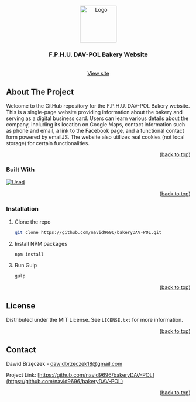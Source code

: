 
<!-- PROJECT LOGO -->
<br />
<div align="center">
  <a href="https://github.com/navid9696/bakeryDAV-POL/tree/main/src/img/logo.png">
    <img src="src/img/logo.png" alt="Logo" width="100" height="100">
  </a>

  <h3 align="center">F.P.H.U. DAV-POL Bakery Website</h3>

  <p align="center">
    <br />
    <a href="https://www.piekarniabrzeczek.pl/">View site</a>
  
  </p>
</div>






<!-- ABOUT THE PROJECT -->
## About The Project

Welcome to the GitHub repository for the F.P.H.U. DAV-POL Bakery website. This is a single-page website providing information about the bakery and serving as a digital business card. Users can learn various details about the company, including its location on Google Maps, contact information such as phone and email, a link to the Facebook page, and a functional contact form powered by emailJS. The website also utilizes real cookies (not local storage) for certain functionalities.

<p align="right">(<a href="#readme-top">back to top</a>)</p>



### Built With


[![Used](https://skillicons.dev/icons?i=js,html,scss,gulp,babel,vscode)](https://skillicons.dev)

<p align="right">(<a href="#readme-top">back to top</a>)</p>



<!-- GETTING STARTED -->

### Installation



1. Clone the repo
   ```sh
   git clone https://github.com/navid9696/bakeryDAV-POL.git
   ```
2. Install NPM packages
   ```sh
   npm install
   ```
3. Run Gulp
   ```sh
   gulp
   ```

<p align="right">(<a href="#readme-top">back to top</a>)</p>







<!-- LICENSE -->
## License

Distributed under the MIT License. See `LICENSE.txt` for more information.

<p align="right">(<a href="#readme-top">back to top</a>)</p>



<!-- CONTACT -->
## Contact

Dawid Brzęczek - dawidbrzeczek18@gmail.com

Project Link: [https://github.com/navid9696/bakeryDAV-POL](https://github.com/navid9696/bakeryDAV-POL)

<p align="right">(<a href="#readme-top">back to top</a>)</p>



